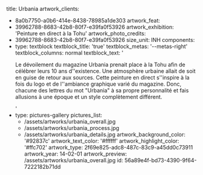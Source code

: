 title: Urbania
artwork_clients:
  - 8a0b7750-a0b6-414e-8438-78985a1de303
artwork_feat:
  - 39962788-8683-42b8-80f7-e39fa0f53926
artwork_exhibition: 'Peinture en direct à la Tohu'
artwork_photo_credits:
  - 39962788-8683-42b8-80f7-e39fa0f53926
size_unit: INH
components:
  -
    type: textblock
    textblock_title: 'true'
    textblock_metas: '--metas-right'
    textblock_columns: normal
    textblock_text: '<p>Le dévoilement du magazine Urbania prenait place à la Tohu afin de célébrer leurs 10 ans d''existence. Une atmosphère urbaine allait de soit en guise de retour aux sources. Cette peinture en direct s''inspire à la fois du logo et de l''ambiance graphique varié du magazine. Donc, chacune des lettres du mot "Urbania" à sa propre personnalité et fais allusions à une époque et un style complètement différent.</p>'
  -
    type: pictures-gallery
    pictures_list:
      - /assets/artworks/urbania_overall.jpg
      - /assets/artworks/urbania_process.jpg
      - /assets/artworks/urbania_details.jpg
artwork_background_color: '#92837c'
artwork_text_color: '#ffffff'
artwork_highlight_color: '#ffc702'
artwork_type: 2f69e825-adc8-487c-83c9-a45dd0c73911
artwork_year: 14-02-01
artwork_preview: /assets/artworks/urbania_overall.jpg
id: 56a89e4f-bd73-4390-9f64-7222182b71dd
